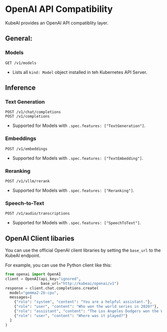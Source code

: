 # OpenAI API Compatibility

KubeAI provides an OpenAI API compatiblity layer.

## General:

### Models

```
GET /v1/models
```

* Lists all `kind: Model` object installed in teh Kubernetes API Server.


## Inference

### Text Generation

```
POST /v1/chat/completions
POST /v1/completions
```

* Supported for Models with `.spec.features: ["TextGeneration"]`.

### Embeddings

```
POST /v1/embeddings
```

* Supported for  Models with `.spec.features: ["TextEmbedding"]`.

### Reranking

```
POST /v1/vllm/rerank
```

* Supported for  Models with `.spec.features: ["Reranking"]`.

### Speech-to-Text

```
POST /v1/audio/transcriptions
```

* Supported for Models with `.spec.features: ["SpeechToText"]`.

## OpenAI Client libaries
You can use the official OpenAI client libraries by setting the
`base_url` to the KubeAI endpoint.

For example, you can use the Python client like this:
```python
from openai import OpenAI
client = OpenAI(api_key="ignored",
                base_url="http://kubeai/openai/v1")
response = client.chat.completions.create(
  model="gemma2-2b-cpu",
  messages=[
    {"role": "system", "content": "You are a helpful assistant."},
    {"role": "user", "content": "Who won the world series in 2020?"},
    {"role": "assistant", "content": "The Los Angeles Dodgers won the World Series in 2020."},
    {"role": "user", "content": "Where was it played?"}
  ]
)
```
